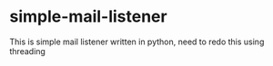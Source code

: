 # simple-mail-listener
This is simple mail listener written in python, need to redo this using threading 
